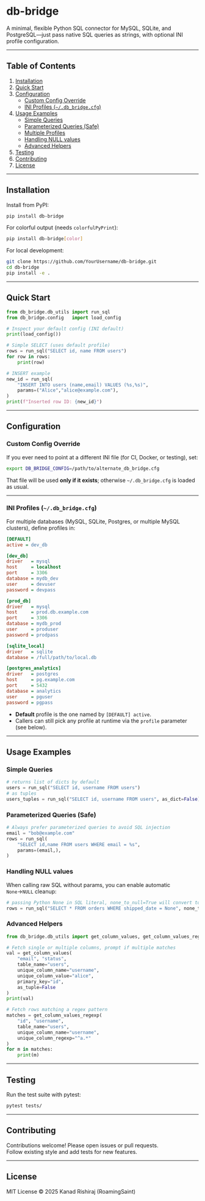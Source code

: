 # db-bridge

A minimal, flexible Python SQL connector for MySQL, SQLite, and PostgreSQL—just pass native SQL queries as strings, with optional INI profile configuration.

---

## Table of Contents

1. [Installation](#installation)  
2. [Quick Start](#quick-start)  
3. [Configuration](#configuration)  
   - [Custom Config Override](#custom-config-override)  
   - [INI Profiles (`~/.db_bridge.cfg`)](#ini-profiles-db_bridgecfg)  
4. [Usage Examples](#usage-examples)  
   - [Simple Queries](#simple-queries)  
   - [Parameterized Queries (Safe)](#parameterized-queries-safe)  
   - [Multiple Profiles](#multiple-profiles)  
   - [Handling NULL values](#handling-null-values)  
   - [Advanced Helpers](#advanced-helpers)  
5. [Testing](#testing)  
6. [Contributing](#contributing)  
7. [License](#license)

---

## Installation

Install from PyPI:

```bash
pip install db-bridge
```

For colorful output (needs `colorfulPyPrint`):

```bash
pip install db-bridge[color]
```

For local development:

```bash
git clone https://github.com/YourUsername/db-bridge.git
cd db-bridge
pip install -e .
```

---

## Quick Start

```python
from db_bridge.db_utils import run_sql
from db_bridge.config   import load_config

# Inspect your default config (INI default)
print(load_config())

# Simple SELECT (uses default profile)
rows = run_sql("SELECT id, name FROM users")
for row in rows:
    print(row)

# INSERT example
new_id = run_sql(
    "INSERT INTO users (name,email) VALUES (%s,%s)",
    params=("Alice","alice@example.com"),
)
print(f"Inserted row ID: {new_id}")
```

---

## Configuration

### Custom Config Override

If you ever need to point at a different INI file (for CI, Docker, or testing), set:

```bash
export DB_BRIDGE_CONFIG=/path/to/alternate_db_bridge.cfg
```

That file will be used **only if it exists**; otherwise `~/.db_bridge.cfg` is loaded as usual.

---

### INI Profiles (`~/.db_bridge.cfg`)

For multiple databases (MySQL, SQLite, Postgres, or multiple MySQL clusters), define profiles in:

```ini
[DEFAULT]
active = dev_db

[dev_db]
driver   = mysql
host     = localhost
port     = 3306
database = mydb_dev
user     = devuser
password = devpass

[prod_db]
driver   = mysql
host     = prod.db.example.com
port     = 3306
database = mydb_prod
user     = produser
password = prodpass

[sqlite_local]
driver   = sqlite
database = /full/path/to/local.db

[postgres_analytics]
driver   = postgres
host     = pg.example.com
port     = 5432
database = analytics
user     = pguser
password = pgpass
```

- **Default** profile is the one named by `[DEFAULT] active`.  
- Callers can still pick any profile at runtime via the `profile` parameter (see below).  

---

## Usage Examples

### Simple Queries

```python
# returns list of dicts by default
users = run_sql("SELECT id, username FROM users")
# as tuples
users_tuples = run_sql("SELECT id, username FROM users", as_dict=False)
```

### Parameterized Queries (Safe)

```python
# Always prefer parameterized queries to avoid SQL injection
email = "bob@example.com"
rows = run_sql(
    "SELECT id,name FROM users WHERE email = %s",
    params=(email,),
)
```

### Handling NULL values

When calling raw SQL without params, you can enable automatic `None`→`NULL` cleanup:

```python
# passing Python None in SQL literal, none_to_null=True will convert to NULL
rows = run_sql("SELECT * FROM orders WHERE shipped_date = None", none_to_null=True)
```

### Advanced Helpers

```python
from db_bridge.db_utils import get_column_values, get_column_values_regexp

# Fetch single or multiple columns, prompt if multiple matches
val = get_column_values(
    "email", "status",
    table_name="users",
    unique_column_name="username",
    unique_column_value="alice",
    primary_key="id",
    as_tuple=False
)
print(val)

# Fetch rows matching a regex pattern
matches = get_column_values_regexp(
    "id", "username",
    table_name="users",
    unique_column_name="username",
    unique_column_regexp="^a.*"
)
for m in matches:
    print(m)
```

---

## Testing

Run the test suite with pytest:

```bash
pytest tests/
```

---

## Contributing

Contributions welcome! Please open issues or pull requests.  
Follow existing style and add tests for new features.

---

## License

MIT License © 2025 Kanad Rishiraj (RoamingSaint)
